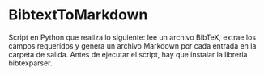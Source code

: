 # BibtextToMarkdown

Script en Python que realiza lo siguiente: lee un archivo BibTeX, extrae los campos requeridos y genera un archivo Markdown por cada entrada en la carpeta de salida.
Antes de ejecutar el script, hay que instalar la libreria bibtexparser.



